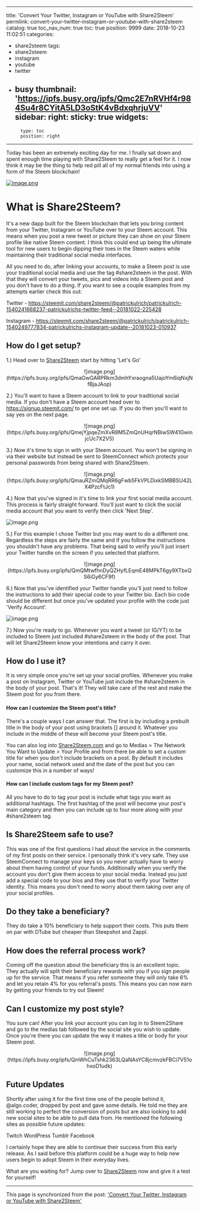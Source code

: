 
---
title: 'Convert Your Twitter, Instagram or YouTube with Share2Steem'
permlink: convert-your-twitter-instagram-or-youtube-with-share2steem
catalog: true
toc_nav_num: true
toc: true
position: 9999
date: 2018-10-23 11:02:51
categories:
- share2steem
tags:
- share2steem
- instagram
- youtube
- twitter
- busy
thumbnail: 'https://ipfs.busy.org/ipfs/Qmc2E7nRVHf4r984Su4r8CYitA5LD3oStK4vBdxqhrjuVV'
sidebar:
    right:
        sticky: true
widgets:
    -
        type: toc
        position: right
---


Today has been an extremely exciting day for me. I finally sat down and spent enough time playing with Share2Steem to really get a feel for it. I now think it may be the thing to help red pill all of my normal friends into using a form of the Steem blockchain!

[![image.png](https://ipfs.busy.org/ipfs/Qmc2E7nRVHf4r984Su4r8CYitA5LD3oStK4vBdxqhrjuVV)
](https://www.share2steem.com/?ref=patrickulrich)

# What is Share2Steem?

It's a new dapp built for the Steem blockchain that lets you bring content from your Twitter, Instagram or YouTube over to your Steem account. This means when you post a new tweet or picture they can show on your Steem profile like native Steem content. I think this could end up being the ultimate tool for new users to begin dipping their toes in the Steem waters while maintaining their traditional social media interfaces.

All you need to do, after linking your accounts, to make a Steem post is use your traditional social media and use the tag #share2steem in the post. With that they will convert your tweets, pics and videos into a Steem post and you don't have to do a thing. If you want to see a couple examples from my attempts earlier check this out:

Twitter - https://steemit.com/share2steem/@patrickulrich/patrickulrich-1540241668237-patrickulrichs-twitter-feed--20181022-225428

Instagram - https://steemit.com/share2steem/@patrickulrich/patrickulrich-1540249777834-patrickulrichs-instagram-update--20181023-010937

## How do I get setup?

1.) Head over to [Share2Steem](https://www.share2steem.com/?ref=patrickulrich) start by hitting 'Let's Go'

<center>![image.png](https://ipfs.busy.org/ipfs/QmaGwGARPRkm3dmhYxraogna5UajoYm6iqNxjNfBjaJAop)</center>

2.) You'll want to have a Steem account to link to your traditional social media. If you don't have a Steem account head over to https://signup.steemit.com/ to get one set up. If you do then you'll want to say yes on the next page.

<center>![image.png](https://ipfs.busy.org/ipfs/QmejYjpqeZmXvR8M5ZmQnUHqrNBiwSW41GwinjcUc7X2V5)
</center>

3.) Now it's time to sign in with your Steem account. You won't be signing in via their website but instead be sent to SteemConnect which protects your personal passwords from being shared with Share2Steem.

<center>![image.png](https://ipfs.busy.org/ipfs/QmauRZmQMqRR6gFwb5FkVPLDixkSMBBSU42LX4PzcFtJc1)</center>

4.) Now that you've signed in it's time to link your first social media account. This process is fairly straight forward. You'll just want to click the social media account that you want to verify then click 'Next Step'.

![image.png](https://ipfs.busy.org/ipfs/QmbGV571TX1H3epZRmxipLVw5xhfwfYZP98MjzfBdrakpv)

5.) For this example I chose Twitter but you may want to do a different one. Regardless the steps are fairly the same and if you follow the instructions you shouldn't have any problems. That being said to verify you'll just insert your Twitter handle on the screen if you selected that platform.

<center>![image.png](https://ipfs.busy.org/ipfs/QmQMtwfhnDyQZHyfLEqmE48MPkT6gy9XTbxQS6iGy6CF9f)
</center>

6.) Now that you've identified your Twitter handle you'll just need to follow the instructions to add their special code to your Twitter bio. Each bio code should be different but once you've updated your profile with the code just 'Verify Account'.

![image.png](https://ipfs.busy.org/ipfs/QmcNHafdUZmDWiiMHz2tDThEXYcJk6zpdG6gdF4FXuBfKD)

7.) Now you're ready to go. Whenever you want a tweet (or IG/YT) to be included to Steem just included #share2steem in the body of the post. That will let Share2Steem know your intentions and carry it over.

## How do I use it?

It is very simple once you're set up your social profiles. Whenever you make a post on Instagram, Twitter or YouTube just include the #share2steem in the body of your post. That's it! They will take care of the rest and make the Steem post for you from there.

#### How can I customize the Steem post's title?

There's a couple ways I can answer that. The first is by including a prebuilt title in the body of your post using brackets [] around it. Whatever you include in the middle of these will become your Steem post's title.

You can also log into [Share2Steem.com](https://www.share2steem.com/?ref=patrickulrich) and go to Medias > The Network You Want to Update > Your Profile and from there be able to set a custom title for when you don't include brackets on a post. By default it includes your name, social network used and the date of the post but you can customize this in a number of ways!

#### How can I include custom tags for my Steem post?

All you have to do to tag your post is include what tags you want as additional hashtags. The first hashtag of the post will become your post's main category and then you can include up to four more along with your #share2steem tag. 

## Is Share2Steem safe to use?

This was one of the first questions I had about the service in the comments of my first posts on their service. I personally think it's very safe. They use SteemConnect to manage your keys so you never actually have to worry about them having control of your funds. Additionally when you verify the account you don't give them access to your social media. Instead you just add a special code to your bios and they use that to verify your Twitter identity. This means you don't need to worry about them taking over any of your social profiles.

## Do they take a beneficiary?

They do take a 10% beneficiary to help support their costs. This puts them on par with DTube but cheaper than Steepshot and Zappl.

## How does the referral process work?

Coming off the question about the beneficiary this is an excellent topic. They actually will split their beneficiary rewards with you if you sign people up for the service. That means if you refer someone they will only take 6% and let you retain 4% for you referral's posts. This means you can now earn by getting your friends to try out Steem!

## Can I customize my post style?

You sure can! After you link your account you can log in to Steem2Share and go to the medias tab followed by the social site you wish to update. Once you're there you can update the way it makes a title or body for your Steem post.

<center>![image.png](https://ipfs.busy.org/ipfs/QmWhCuTshk2363LQaNAsYC8jcmvzkFBCi7V51ohxoD1udk)</center>

## Future Updates

Shortly after using it for the first time one of the people behind it, @algo.coder, dropped by post and gave some details. He told me they are still working to perfect the conversion of posts but are also looking to add new social sites to be able to pull data from. He mentioned the following sites as possible future updates:

Twitch
WordPress
Tumblr
Facebook

I certainly hope they are able to continue their success from this early release. As I said before this platform could be a huge way to help new users begin to adopt Steem in their everyday lives.

What are you waiting for? Jump over to [Share2Steem](https://www.share2steem.com/?ref=patrickulrich) now and give it a test for yourself!

- - -

This page is synchronized from the post: ['Convert Your Twitter, Instagram or YouTube with Share2Steem'](https://steemit.com/@patrickulrich/convert-your-twitter-instagram-or-youtube-with-share2steem)
